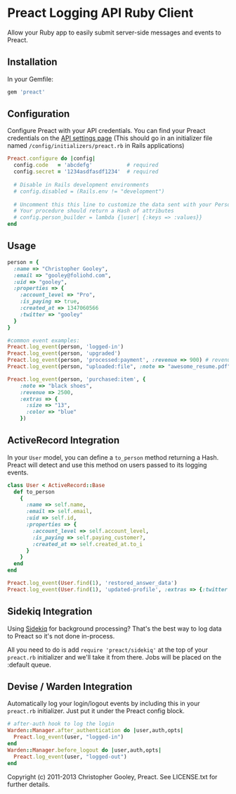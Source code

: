 Preact Logging API Ruby Client
===
Allow your Ruby app to easily submit server-side messages and events to Preact.

Installation
---

In your Gemfile:

```ruby
gem 'preact'
```

Configuration
---

Configure Preact with your API credentials. You can find your Preact credentials on the [API settings page](https://secure.preact.io/settings/api) (This should go in an initializer file named `/config/initializers/preact.rb` in Rails applications)

```ruby
Preact.configure do |config|
  config.code   = 'abcdefg'           # required
  config.secret = '1234asdfasdf1234'  # required
  
  # Disable in Rails development environments
  # config.disabled = (Rails.env != "development")
  
  # Uncomment this this line to customize the data sent with your Person objects.
  # Your procedure should return a Hash of attributes
  # config.person_builder = lambda {|user| {:keys => :values}}
end
```

Usage
---

```ruby
person = {
  :name => "Christopher Gooley",
  :email => "gooley@foliohd.com",
  :uid => "gooley",
  :properties => {
    :account_level => "Pro",
    :is_paying => true,
    :created_at => 1347060566
    :twitter => "gooley"
  }
}

#common event examples:
Preact.log_event(person, 'logged-in')
Preact.log_event(person, 'upgraded')
Preact.log_event(person, 'processed:payment', :revenue => 900) # revenue specified in cents
Preact.log_event(person, "uploaded:file", :note => "awesome_resume.pdf")

Preact.log_event(person, 'purchased:item', {
    :note => "black shoes", 
    :revenue => 2500, 
    :extras => {
      :size => "13",
      :color => "blue"
    })
```

ActiveRecord Integration
---
In your `User` model, you can define a `to_person` method returning a Hash. Preact will detect and use this method on users passed to its logging events.

```ruby
class User < ActiveRecord::Base
  def to_person
    {
      :name => self.name,
      :email => self.email,
      :uid => self.id,
      :properties => {
        :account_level => self.account_level,
        :is_paying => self.paying_customer?,
        :created_at => self.created_at.to_i
      }
    }
  end
end
```

```ruby
Preact.log_event(User.find(1), 'restored_answer_data') 
Preact.log_event(User.find(1), 'updated-profile', :extras => {:twitter => "@gooley"})
```

Sidekiq Integration
---
Using [Sidekiq](http://sidekiq.org) for background processing? That's the best way to log data to Preact so it's not done in-process. 

All you need to do is add `require 'preact/sidekiq'` at the top of your `preact.rb` initializer and we'll take it from there. Jobs will be placed on the :default queue.

Devise / Warden Integration
--
Automatically log your login/logout events by including this in your `preact.rb` initializer. Just put it under the Preact config block.

```ruby
# after-auth hook to log the login
Warden::Manager.after_authentication do |user,auth,opts|
  Preact.log_event(user, "logged-in")
end
Warden::Manager.before_logout do |user,auth,opts|
  Preact.log_event(user, "logged-out")
end
```


Copyright (c) 2011-2013 Christopher Gooley, Preact. See LICENSE.txt for further details.
